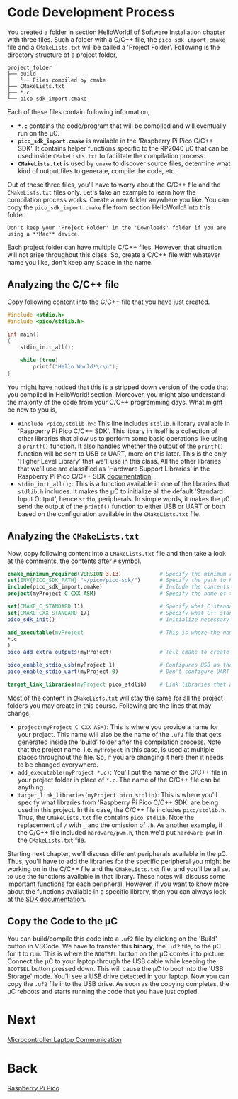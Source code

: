 # Code Development Process
You created a folder in section HelloWorld! of Software Installation chapter with three files. Such a folder with a C/C++ file, the `pico_sdk_import.cmake` file and a `CMakeLists.txt` will be called a 'Project Folder'. Following is the directory structure of a project folder,
```
project_folder
├── build
│   └── Files compiled by cmake
├── CMakeLists.txt
├── *.c
└── pico_sdk_import.cmake
```
Each of these files contain following information,
- **`*.c`** contains the code/program that will be compiled and will eventually run on the &mu;C.
- **`pico_sdk_import.cmake`** is available in the 'Raspberry Pi Pico C/C++ SDK'. It contains helper functions specific to the RP2040 &mu;C that can be used inside `CMakeLists.txt` to facilitate the compilation process.
- **`CMakeLists.txt`** is used by `cmake` to discover source files, determine what kind of output files to generate, compile the code, etc.

Out of these three files, you'll have to worry about the C/C++ file and the `CMakeLists.txt` files only. Let's take an example to learn how the compilation process works. Create a new folder anywhere you like. You can copy the `pico_sdk_import.cmake` file from section HelloWorld! into this folder.
```{attention}
Don't keep your 'Project Folder' in the 'Downloads' folder if you are using a **Mac** device.
```
Each project folder can have multiple C/C++ files. However, that situation will not arise throughout this class. So, create a C/C++ file with whatever name you like, don't keep any <kbd>Space</kbd> in the name.

## Analyzing the C/C++ file
Copy following content into the C/C++ file that you have just created.
```c++
#include <stdio.h>
#include <pico/stdlib.h>

int main()
{
    stdio_init_all();

    while (true)
        printf("Hello World!\r\n");
}
```
You might have noticed that this is a stripped down version of the code that you compiled in HelloWorld! section. Moreover, you might also understand the majority of the code from your C/C++ programming days. What might be new to you is,
- `#include <pico/stdlib.h>`: This line includes `stdlib.h` library available in 'Raspberry Pi Pico C/C++ SDK'. This library in itself is a collection of other libraries that allow us to perform some basic operations like using a `printf()` function. It also handles whether the output of the `printf()` function will be sent to USB or UART, more on this later. This is the only 'Higher Level Library' that we'll use in this class. All the other libraries that we'll use are classified as 'Hardware Support Libraries' in the Raspberry Pi Pico C/C++ SDK [documentation](https://datasheets.raspberrypi.com/pico/raspberry-pi-pico-c-sdk.pdf).
- `stdio_init_all();`: This is a function available in one of the libraries that `stdlib.h` includes. It makes the &mu;C to initialize all the default 'Standard Input Output', hence `stdio`, peripherals. In simple words, it makes the &mu;C send the output of the `printf()` function to either USB or UART or both based on the configuration available in the `CMakeLists.txt` file.

## Analyzing the `CMakeLists.txt`
Now, copy following content into a `CMakeLists.txt` file and then take a look at the comments, the contents after `#` symbol.
```cmake
cmake_minimum_required(VERSION 3.13)            # Specify the minimum required version of cmake
set(ENV{PICO_SDK_PATH} "~/pico/pico-sdk/")      # Specify the path to Raspberry Pi Pico C/C++ SDK in your system
include(pico_sdk_import.cmake)                  # Include the contents of the pico_sdk_import.cmake file that exists in the same folder
project(myProject C CXX ASM)                    # Specify the name of the project and the type of source files it may contain

set(CMAKE_C_STANDARD 11)                        # Specify what C standard to follow
set(CMAKE_CXX_STANDARD 17)                      # Specify what C++ standard to follow
pico_sdk_init()                                 # Initialize necessary components of the SDK

add_executable(myProject                        # This is where the name of the C/C++ file will go.
*.c
)
pico_add_extra_outputs(myProject)               # Tell cmake to create a UF2 file

pico_enable_stdio_usb(myProject 1)              # Configures USB as the 'Standard Input Output'
pico_enable_stdio_uart(myProject 0)             # Don't configure UART as the 'Standard Input Output'

target_link_libraries(myProject pico_stdlib)    # Link libraries that are used in this project
```
Most of the content in `CMakeLists.txt` will stay the same for all the project folders you may create in this course. Following are the lines that may change,
- `project(myProject C CXX ASM)`: This is where you provide a name for your project. This name will also be the name of the `.uf2` file that gets generated inside the 'build' folder after the compilation process. Note that the project name, i.e. `myProject` in this case, is used at multiple places throughout the file. So, if you are changing it here then it needs to be changed everywhere.
- `add_executable(myProject *.c)`: You'll put the name of the C/C++ file in your project folder in place of `*.c`. The name of the C/C++ file can be anything.
- `target_link_libraries(myProject pico_stdlib)`: This is where you'll specify what libraries from 'Raspberry Pi Pico C/C++ SDK' are being used in this project. In this case, the C/C++ file includes `pico/stdlib.h`. Thus, the `CMakeLists.txt` file contains `pico_stdlib`. Note the replacement of `/` with `_` and the omission of `.h`. As another example, if the C/C++ file included `hardware/pwm.h`, then we'd put `hardware_pwm` in the `CMakeLists.txt` file.

Starting next chapter, we'll discuss different peripherals available in the &mu;C. Thus, you'll have to add the libraries for the specific peripheral you might be working on in the C/C++ file and the `CMakeLists.txt` file, and you'll be all set to use the functions available in that library. These notes will discuss some important functions for each peripheral. However, if you want to know more about the functions available in a specific library, then you can always look at the [SDK documentation](https://raspberrypi.github.io/pico-sdk-doxygen/).

## Copy the Code to the &mu;C
You can build/compile this code into a `.uf2` file by clicking on the 'Build' button in VSCode. We have to transfer this **binary**, the `.uf2` file, to the &mu;C for it to run. This is where the `BOOTSEL` button on the &mu;C comes into picture. Connect the &mu;C to your laptop through the USB cable while keeping the `BOOTSEL` button pressed down. This will cause the &mu;C to boot into the 'USB Storage' mode. You'll see a USB drive detected in your laptop. Now you can copy the `.uf2` file into the USB drive. As soon as the copying completes, the &mu;C reboots and starts running the code that you have just copied.
# Next 
[Microcontroller Laptop Communication](../sec03/ucLaptopComm.md)
# Back
[Raspberry Pi Pico](../sec01/raspberryPiPico.md)
